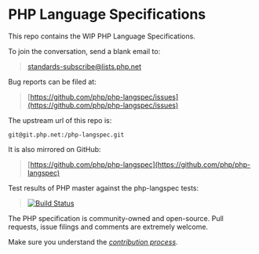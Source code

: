 # PHP Language Specifications

This repo contains the WIP PHP Language Specifications.

To join the conversation, send a blank email to:

> [standards-subscribe@lists.php.net](mailto:standards-subscribe@lists.php.net)

Bug reports can be filed at:

> [https://github.com/php/php-langspec/issues](https://github.com/php/php-langspec/issues)

The upstream url of this repo is:

    git@git.php.net:/php-langspec.git

It is also mirrored on GitHub:

> [https://github.com/php/php-langspec](https://github.com/php/php-langspec)

Test results of PHP master against the php-langspec tests:

> [![Build Status](https://travis-ci.org/php/php-langspec.svg?branch=master)](https://travis-ci.org/php/php-langspec)

The PHP specification is community-owned and open-source. Pull requests,
issue filings and comments are extremely welcome.

Make sure you understand the [*contribution process*](CONTRIBUTING.md).